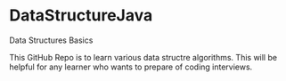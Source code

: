 # DataStructureJava

Data Structures Basics

This GitHub Repo is to learn various data structre algorithms. This will be helpful for any learner who wants to prepare of coding interviews.
